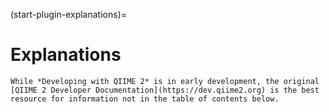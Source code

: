 (start-plugin-explanations)=
# Explanations

```{note}
While *Developing with QIIME 2* is in early development, the original [QIIME 2 Developer Documentation](https://dev.qiime2.org) is the best resource for information not in the table of contents below.
```

```{tableofcontents}
```